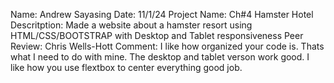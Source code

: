 Name: Andrew Sayasing
Date: 11/1/24
Project Name: Ch#4 Hamster Hotel
Descritption: Made a website about a hamster resort using HTML/CSS/BOOTSTRAP with Desktop and Tablet responsiveness
Peer Review: Chris Wells-Hott
Comment: I like how organized your code is. Thats what I need to do with mine. The desktop and tablet verson work good. I like how you use flextbox to center everything good job.
